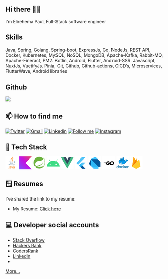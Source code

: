 
## Hi there 👋🏾
I'm Elirehema Paul, Full-Stack software engineer

## Skills
Java, Spring, Golang, Spring-boot, ExpressJs, Go, NodeJs, REST API, Docker, Kubernetes, MySQL, NoSQL, MongoDB, Apache-Kafka, Rabbit-MQ, Apache-Fineract, PM2. Kotlin, Android, Flutter, Android-SSR. Javascript, NuxtJs, VuetifyJs. Pinia, Git, Github, Github-actions, CICD’s, Microservices, FlutterWave, Android libraries

## Github

![](https://github-readme-stats.vercel.app/api?username=elirehema&bg_color=30,2CB673,2F4454&title_color=fff&text_color=fff&show_icons=true&theme=radical&include_all_commits=true&count_private=true&line_height=30)

## 📫 How to find me
[![Twitter](https://img.shields.io/twitter/follow/elixml?label=Follow&style=social)](https://www.instagram.com/elixml)
[![Gmail](https://img.shields.io/badge/-Gmail-c14438?style=flat&logo=Gmail&logoColor=white)](mailto:elirehemapaulo@gmail.com)
[![Linkedin](https://img.shields.io/badge/-LinkedIn-blue?style=flat&logo=Linkedin&logoColor=white)](https://www.linkedin.com/in/elirehema)
[<img src="https://img.shields.io/github/followers/elirehema?label=follow&style=social" height="22" title="Follow me" />](https://github.com/elirehema) 
[![Instagram](https://img.shields.io/badge/-Instagram-c13584?style=flat&labelColor=c13584&logo=instagram&logoColor=white)](https://www.instagram.com/elixmli)

## 💬 Tech Stack

 <img height="40" src="https://raw.githubusercontent.com/github/explore/80688e429a7d4ef2fca1e82350fe8e3517d3494d/topics/java/java.png"></code>
 <img height="40" src="https://raw.githubusercontent.com/github/explore/80688e429a7d4ef2fca1e82350fe8e3517d3494d/topics/kotlin/kotlin.png"></code>
 <img height="40" src="https://raw.githubusercontent.com/github/explore/80688e429a7d4ef2fca1e82350fe8e3517d3494d/topics/spring-boot/spring-boot.png"></code>
 <img height="40" src="https://raw.githubusercontent.com/github/explore/80688e429a7d4ef2fca1e82350fe8e3517d3494d/topics/android/android.png"></code>
 <img height="40" src="https://raw.githubusercontent.com/github/explore/80688e429a7d4ef2fca1e82350fe8e3517d3494d/topics/vue/vue.png"></code>
 <img height="40" src="https://raw.githubusercontent.com/github/explore/80688e429a7d4ef2fca1e82350fe8e3517d3494d/topics/flutter/flutter.png"></code>
 <img height="40" src="https://raw.githubusercontent.com/github/explore/80688e429a7d4ef2fca1e82350fe8e3517d3494d/topics/dart/dart.png"></code>
 <img height="40" src="https://raw.githubusercontent.com/github/explore/80688e429a7d4ef2fca1e82350fe8e3517d3494d/topics/go/go.png"></code>
 <img height="40" src="https://raw.githubusercontent.com/github/explore/80688e429a7d4ef2fca1e82350fe8e3517d3494d/topics/docker/docker.png"></code>
 <img height="40" src="https://raw.githubusercontent.com/github/explore/80688e429a7d4ef2fca1e82350fe8e3517d3494d/topics/firebase/firebase.png"></code>
 
 ## 🪟 Resumes
 I've shared the link to my resume:
 - My Resume: [Click here](https://docs.google.com/document/d/1VIehoZ4DlCa_uIbCen1RZxcbsnczNKpQkwpk_v7AI_4/edit?usp=sharing)
<!-- Backedn Developer resume: [Click Here](https://docs.google.com/document/d/1TRv1pngalXbCrdB3mrGl6iEfJCbj4IoBzNaX7Jnn4Sc/edit?usp=sharing)
--Android Developer resume: [Click Here](https://docs.google.com/document/d/1uL5RaIIwiAq4Ycy_XmvshP0Z1UEkoczQdfIRQWW_0z4/edit?usp=sharing)
--VueJs developer resume: [Click Here](https://docs.google.com/document/d/11ahbkhyYIoZ7yZX2MVfPuAnJkd8BfzDAwNZA06zihPA/edit?usp=sharing)
-->
 
 ## 💻 Developer social accounts
 - [Stack Overflow](https://stackoverflow.com/users/7098524/eli)
 - [Hackers Rank](https://www.hackerrank.com/elirehemapaulo?h_r=internal-search&hr_r=1)
 - [CodersRank](https://cv.codersrank.io/elirehema)
 - [LinkedIn](linkedin.com/in/elirehema)
 - 
[More...](https://dev.page/elirehema)
